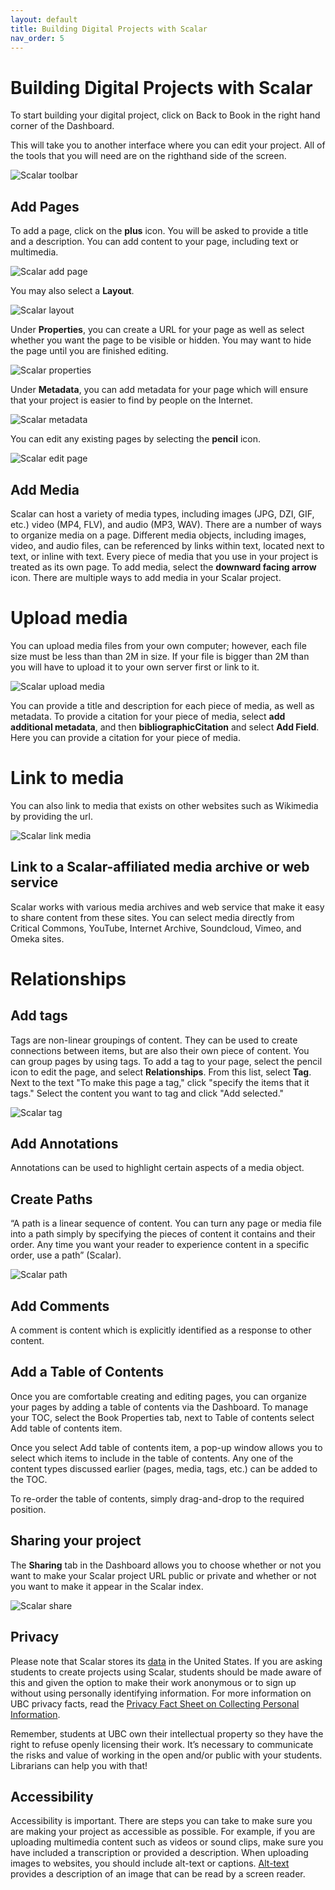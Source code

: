 ```yaml
---
layout: default
title: Building Digital Projects with Scalar
nav_order: 5
---
```

# Building Digital Projects with Scalar 

To start building your digital project, click on Back to Book in the right hand corner of the Dashboard. 

This will take you to another interface where you can edit your project. All of the tools that you will need are on the righthand side of the screen.

<img src="images/scalar-toolbar.png" alt="Scalar toolbar" width="auto" height="auto">


## Add Pages

To add a page, click on the **plus** icon. You will be asked to provide a title and a description. You can add content to your page, including text or multimedia. 

<img src="images/scalar-add-page.png" alt="Scalar add page" width="auto" height="auto">

You may also select a **Layout**. 

<img src="images/scalar-layout.png" alt="Scalar layout" width="auto" height="auto">

Under **Properties**, you can create a URL for your page as well as select whether you want the page to be visible or hidden. You may want to hide the page until you are finished editing. 

<img src="images/scalar-properties.png" alt="Scalar properties" width="auto" height="auto">

Under **Metadata**, you can add metadata for your page which will ensure that your project is easier to find by people on the Internet. 

<img src="images/scalar-metadata.png" alt="Scalar metadata" width="auto" height="auto">

You can edit any existing pages by selecting the **pencil** icon. 

<img src="images/scalar-edit-page.png" alt="Scalar edit page" width="auto" height="auto">

## Add Media 

Scalar can host a variety of media types, including images (JPG, DZI, GIF, etc.) video (MP4, FLV), and audio (MP3, WAV). There are a number of ways to organize media on a page. Different media objects, including images, video, and audio files, can be referenced by links within text, located next to text, or inline with text. Every piece of media that you use in your project is treated as its own page. To add media, select the **downward facing arrow** icon. There are multiple ways to add media in your Scalar project. 

# Upload media 

You can upload media files from your own computer; however, each file size must be less than than 2M in size. If your file is bigger than 2M than you will have to upload it to your own server first or link to it. 

<img src="images/scalar-upload-media.png" alt="Scalar upload media" width="auto" height="auto">

You can provide a title and description for each piece of media, as well as metadata. To provide a citation for your piece of media, select **add additional metadata**, and then **bibliographicCitation** and select **Add Field**. Here you can provide a citation for your piece of media. 

# Link to media 

You can also link to media that exists on other websites such as Wikimedia by providing the url. 

<img src="images/scalar-link-media.png" alt="Scalar link media" width="auto" height="auto">

## Link to a Scalar-affiliated media archive or web service

Scalar works with various media archives and web service that make it easy to share content from these sites. You can select media directly from Critical Commons, YouTube, Internet Archive, Soundcloud, Vimeo, and Omeka sites. 

# Relationships

## Add tags 

Tags are non-linear groupings of content. They can be used to create connections between items, but are also their own piece of content. You can group pages by using tags. To add a tag to your page, select the pencil icon to edit the page, and select **Relationships**. From this list, select **Tag**. Next to the text "To make this page a tag," click "specify the items that it tags." Select the content you want to tag and click "Add selected."

<img src="images/scalar-tag.png" alt="Scalar tag" width="auto" height="auto">

## Add Annotations

Annotations can be used to highlight certain aspects of a media object. 

## Create Paths 

“A path is a linear sequence of content. You can turn any page or media file into a path simply by specifying the pieces of content it contains and their order. Any time you want your reader to experience content in a specific order, use a path” (Scalar). 

<img src="images/scalar-path.png" alt="Scalar path" width="auto" height="auto">

## Add Comments

A comment is content which is explicitly identified as a response to other content.

## Add a Table of Contents

Once you are comfortable creating and editing pages, you can organize your pages by adding a table of contents via the Dashboard. To manage your TOC, select the Book Properties tab, next to Table of contents select Add table of contents item.

Once you select Add table of contents item, a pop-up window allows you to select which items to include in the table of contents. Any one of the content types discussed earlier (pages, media, tags, etc.) can be added to the TOC.

To re-order the table of contents, simply drag-and-drop to the required position.

## Sharing your project 

The **Sharing** tab in the Dashboard allows you to choose whether or not you want to make your Scalar project URL public or private and whether or not you want to make it appear in the Scalar index. 

<img src="images/scalar-share.png" alt="Scalar share" width="auto" height="auto">

## Privacy

Please note that Scalar stores its [data](https://info.omeka.net/signup/privacy-policy/) in the United States. If you are asking students to create projects using Scalar, students should be made aware of this and given the option to make their work anonymous or to sign up without using personally identifying information. For more information on UBC privacy facts, read the [Privacy Fact Sheet on Collecting Personal Information](https://universitycounsel.ubc.ca/files/2020/01/Fact-Sheet-Collecting-Personal-Information.pdf).

Remember, students at UBC own their intellectual property so they have the right to refuse openly licensing their work. It’s necessary to communicate the risks and value of working in the open and/or public with your students. Librarians can help you with that!

## Accessibility

Accessibility is important. There are steps you can take to make sure you are making your project as accessible as possible. For example, if you are uploading multimedia content such as videos or sound clips, make sure you have included a transcription or provided a description. When uploading images to websites, you should include alt-text or captions. [Alt-text](https://moz.com/learn/seo/alt-text) provides a description of an image that can be read by a screen reader. 
